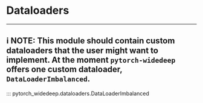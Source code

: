 # Dataloaders

---
:information_source: **NOTE**: This module should contain custom dataloaders
 that the user might want to implement. At the moment `pytorch-widedeep`
 offers one custom dataloader, `DataLoaderImbalanced`.
---

::: pytorch_widedeep.dataloaders.DataLoaderImbalanced
